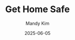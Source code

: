 ---
title: Get Home Safe
author: Mandy Kim
date: 2025-06-05
tags: essays
category: memory
altimg: heartalt
order: 6
layout: essay.njk
---